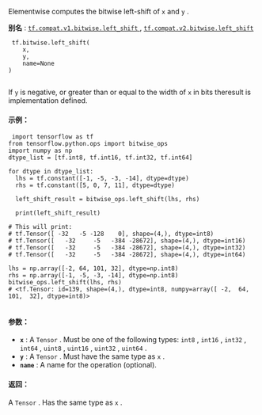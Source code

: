 Elementwise computes the bitwise left-shift of  `x`  and  `y` .

**别名** : [ `tf.compat.v1.bitwise.left_shift` ](/api_docs/python/tf/bitwise/left_shift), [ `tf.compat.v2.bitwise.left_shift` ](/api_docs/python/tf/bitwise/left_shift)

```
 tf.bitwise.left_shift(
    x,
    y,
    name=None
)
 
```

If  `y`  is negative, or greater than or equal to the width of  `x`  in bits theresult is implementation defined.

#### 示例：


```
 import tensorflow as tf
from tensorflow.python.ops import bitwise_ops
import numpy as np
dtype_list = [tf.int8, tf.int16, tf.int32, tf.int64]

for dtype in dtype_list:
  lhs = tf.constant([-1, -5, -3, -14], dtype=dtype)
  rhs = tf.constant([5, 0, 7, 11], dtype=dtype)
  
  left_shift_result = bitwise_ops.left_shift(lhs, rhs)
  
  print(left_shift_result)

# This will print:
# tf.Tensor([ -32   -5 -128    0], shape=(4,), dtype=int8)
# tf.Tensor([   -32     -5   -384 -28672], shape=(4,), dtype=int16)
# tf.Tensor([   -32     -5   -384 -28672], shape=(4,), dtype=int32)
# tf.Tensor([   -32     -5   -384 -28672], shape=(4,), dtype=int64)

lhs = np.array([-2, 64, 101, 32], dtype=np.int8)
rhs = np.array([-1, -5, -3, -14], dtype=np.int8)
bitwise_ops.left_shift(lhs, rhs)
# <tf.Tensor: id=139, shape=(4,), dtype=int8, numpy=array([ -2,  64, 101,  32], dtype=int8)>
 
```

#### 参数：
- **`x`** : A  `Tensor` . Must be one of the following types:  `int8` ,  `int16` ,  `int32` ,  `int64` ,  `uint8` ,  `uint16` ,  `uint32` ,  `uint64` .
- **`y`** : A  `Tensor` . Must have the same type as  `x` .
- **`name`** : A name for the operation (optional).


#### 返回：
A  `Tensor` . Has the same type as  `x` .

